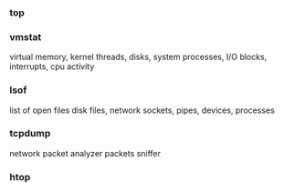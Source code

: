 ### top

### vmstat
virtual memory, kernel threads, disks, system processes, I/O blocks, interrupts, cpu activity

### lsof

list of open files
disk files, network sockets, pipes, devices, processes

### tcpdump

network packet analyzer
packets sniffer

### htop


